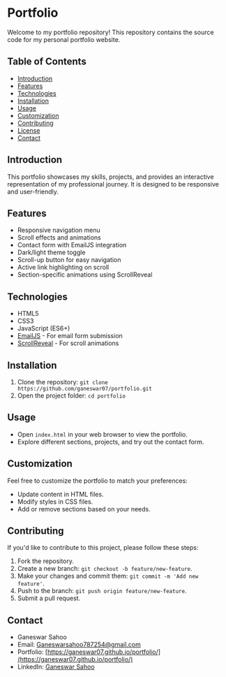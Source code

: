 # Portfolio

Welcome to my portfolio repository! This repository contains the source code for my personal portfolio website.

## Table of Contents
- [Introduction](#introduction)
- [Features](#features)
- [Technologies](#technologies)
- [Installation](#installation)
- [Usage](#usage)
- [Customization](#customization)
- [Contributing](#contributing)
- [License](#license)
- [Contact](#contact)

## Introduction

This portfolio showcases my skills, projects, and provides an interactive representation of my professional journey. It is designed to be responsive and user-friendly.

## Features

- Responsive navigation menu
- Scroll effects and animations
- Contact form with EmailJS integration
- Dark/light theme toggle
- Scroll-up button for easy navigation
- Active link highlighting on scroll
- Section-specific animations using ScrollReveal

## Technologies

- HTML5
- CSS3
- JavaScript (ES6+)
- [EmailJS](https://www.emailjs.com/) - For email form submission
- [ScrollReveal](https://scrollrevealjs.org/) - For scroll animations

## Installation

1. Clone the repository: `git clone https://github.com/ganeswar07/portfolio.git`
2. Open the project folder: `cd portfolio`

## Usage

- Open `index.html` in your web browser to view the portfolio.
- Explore different sections, projects, and try out the contact form.

## Customization

Feel free to customize the portfolio to match your preferences:

- Update content in HTML files.
- Modify styles in CSS files.
- Add or remove sections based on your needs.

## Contributing

If you'd like to contribute to this project, please follow these steps:

1. Fork the repository.
2. Create a new branch: `git checkout -b feature/new-feature`.
3. Make your changes and commit them: `git commit -m 'Add new feature'`.
4. Push to the branch: `git push origin feature/new-feature`.
5. Submit a pull request.


## Contact

- Ganeswar Sahoo
- Email: [Ganeswarsahoo787254@gmail.com](mailto:ganeswarsahoo787254@gmail.com)
- Portfolio: [https://ganeswar07.github.io/portfolio/](https://ganeswar07.github.io/portfolio/)
- LinkedIn: [Ganeswar Sahoo](https://www.linkedin.com/in/ganeswar-sahoo-16478a24b/)
